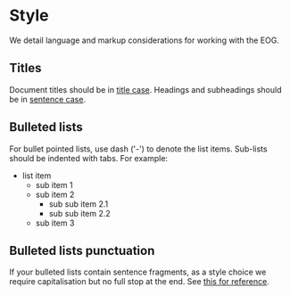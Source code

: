 # Style
We detail language and markup considerations for working with the EOG.

## Titles
Document titles should be in [title case](https://grammar.yourdictionary.com/capitalization/rules-for-capitalization-in-titles.html). Headings and subheadings should be in [sentence case](https://proofreadmyessay.co.uk/writing-tips/title-case-sentence-case-headings/).

## Bulleted lists
For bullet pointed lists, use dash ('-') to denote the list items. Sub-lists should be indented with tabs. For example:
- list item
  - sub item 1
  - sub item 2
    - sub sub item 2.1
     - sub sub item 2.2
  - sub item 3
  
## Bulleted lists punctuation
If your bulleted lists contain sentence fragments, as a style choice we require capitalisation but no full stop at the end. See [this for reference](https://www.grammarly.com/blog/bullet-points/).
